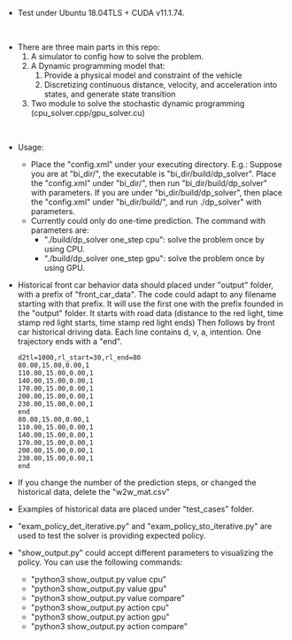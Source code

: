 - Test under Ubuntu 18.04TLS + CUDA v11.1.74.
<br />

- There are three main parts in this repo:
    1. A simulator to config how to solve the problem.
    2. A Dynamic programming model that: 
        1. Provide a physical model and constraint of the vehicle
        2. Discretizing continuous distance, velocity, and acceleration into states, and generate state transition
    3. Two module to solve the stochastic dynamic programming (cpu_solver.cpp/gpu_solver.cu)
<br />

- Usage:
    - Place the "config.xml" under your executing directory.
        E.g.: Suppose you are at "bi_dir/", the executable is "bi_dir/build/dp_solver". Place the "config.xml" under "bi_dir/", then run "bi_dir/build/dp_solver" with parameters. If you are under "bi_dir/build/dp_solver", then place the "config.xml" under "bi_dir/build/", and run ./dp_solver" with parameters.
    - Currently could only do one-time prediction. The command with parameters are:
        - "./build/dp_solver one_step cpu": solve the problem once by using CPU.
        - "./build/dp_solver one_step gpu": solve the problem once by using GPU.

- Historical front car behavior data should placed under "output" folder, with a prefix of "front_car_data". The code could adapt to any filename starting with that prefix. It will use the first one with the prefix founded in the "output" folder.
    It starts with road data (distance to the red light, time stamp red light starts, time stamp red light ends)
    Then follows by front car historical driving data. Each line contains d, v, a, intention.
    One trajectory ends with a "end".

    ```
    d2tl=1000,rl_start=30,rl_end=80
    80.00,15.00,0.00,1
    110.00,15.00,0.00,1
    140.00,15.00,0.00,1
    170.00,15.00,0.00,1
    200.00,15.00,0.00,1
    230.00,15.00,0.00,1
    end
    80.00,15.00,0.00,1
    110.00,15.00,0.00,1
    140.00,15.00,0.00,1
    170.00,15.00,0.00,1
    200.00,15.00,0.00,1
    230.00,15.00,0.00,1
    end
    ```

- If you change the number of the prediction steps, or changed the historical data, delete the "w2w_mat.csv"

- Examples of historical data are placed under "test_cases" folder.

- "exam_policy_det_iterative.py" and "exam_policy_sto_iterative.py" are used to test the solver is providing expected policy.

- "show_output.py" could accept different parameters to visualizing the policy. You can use the following commands:
    - "python3 show_output.py value cpu"
    - "python3 show_output.py value gpu"
    - "python3 show_output.py value compare"
    - "python3 show_output.py action cpu"
    - "python3 show_output.py action gpu"
    - "python3 show_output.py action compare"